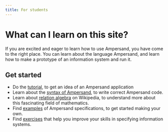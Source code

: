 ```yaml
---
title: For students
---
```


# What can I learn on this site?

If you are excited and eager to learn how to use Ampersand, you have come to the right place.
You can learn about the language Ampersand, and learn how to make a prototype of an information system and run it.

## Get started

- Do the [tutorial](../tutorial-rap4), to get an idea of an Ampersand application
- Learn about the [syntax of Ampersand](../reference-material/syntax-of-ampersand), to write correct Ampersand code.
- Learn about [relation algebra](https://en.wikipedia.org/wiki/Relational_algebra) on Wikipedia, to understand more about this fascinating field of mathematics.
- Find [examples](../examples) of Ampersand specifications, to get started making your own.
- Find [exercises](../exercises.md) that help you improve your skills in specifying information systems.
